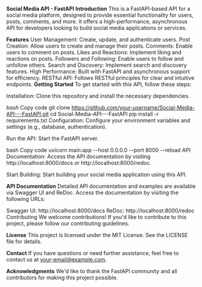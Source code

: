 ****Social Media API - FastAPI****
**Introduction**
This is a FastAPI-based API for a social media platform, designed to provide essential functionality for users, posts, comments, and more. It offers a high-performance, asynchronous API for developers looking to build social media applications or services.

**Features**
User Management: Create, update, and authenticate users.
Post Creation: Allow users to create and manage their posts.
Comments: Enable users to comment on posts.
Likes and Reactions: Implement liking and reactions on posts.
Followers and Following: Enable users to follow and unfollow others.
Search and Discovery: Implement search and discovery features.
High Performance: Built with FastAPI and asynchronous support for efficiency.
RESTful API: Follows RESTful principles for clear and intuitive endpoints.
**Getting Started**
To get started with this API, follow these steps:

Installation: Clone this repository and install the necessary dependencies.

*bash*
Copy code
git clone https://github.com/your-username/Social-Media-API---FastAPI.git
cd Social-Media-API---FastAPI
pip install -r requirements.txt
Configuration: Configure your environment variables and settings (e.g., database, authentication).

Run the API: Start the FastAPI server.

bash
Copy code
uvicorn main:app --host 0.0.0.0 --port 8000 --reload
API Documentation: Access the API documentation by visiting http://localhost:8000/docs or http://localhost:8000/redoc.

Start Building: Start building your social media application using this API.

****API Documentation****
Detailed API documentation and examples are available via Swagger UI and ReDoc. Access the documentation by visiting the following URLs:

Swagger UI: http://localhost:8000/docs
ReDoc: http://localhost:8000/redoc
Contributing
We welcome contributions! If you'd like to contribute to this project, please follow our contributing guidelines.

**License**
This project is licensed under the MIT License. See the LICENSE file for details.

**Contact**
If you have questions or need further assistance, feel free to contact us at your-email@example.com.

**Acknowledgments**
We'd like to thank the FastAPI community and all contributors for making this project possible.
